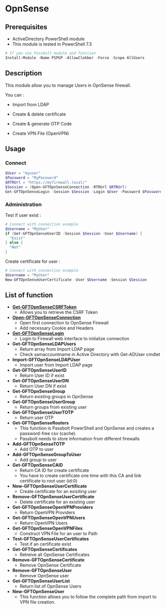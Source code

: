# OpnSense

## Prerequisites

* ActiveDirectory PowerShell module
* This module is tested in PowerShell 7.3

```powershell
# If you use Passbolt module and function
Install-Module -Name PSPGP -AllowClobber -Force -Scope AllUsers
```

## Description
This module allow you to manage Users in OpnSense firewall.

You can : 

* Import from LDAP

* Create & delete certificate

* Create & generate OTP Code

* Create VPN File (OpenVPN)

## Usage

### Connect

```powershell
$User = "myuser"
$Password = "MyPassword"
$RTRUrl = "https://myfirewall.local/"
$Session = (Open-GFTOpnSenseConnection -RTRUrl $RTRUrl)
Get-GFTOpnSenseLogin -Session $Session -Login $User -Password $Password
```

### Administration

Test if user exist : 

```powershell
# Connect with connection example
$Username = "MyUser"
if (Get-GFTOpnSenseUserID -Session $Session -User $Username) {
  "Exist"
} else {
  "Not"
}
```

Create certificate for user :

```powershell
# Connect with connection example
$Username = "MyUser"
New-GFTOpnSenseUserCertificate -User $Username -Session $Session
```


## List of function

* [**Get-GFTOpnSenseCSRFToken**](./Get-GFTOpnSenseCSRFToken.md)
  * Allows you to retrieve the CSRF Token
* [**Open-GFTOpnSenseConnection**](./Open-GFTOpnSenseConnection.md)
  * Open first connection to OpnSense Firewall
  * Add necessary Cookie and Headers 
* [**Get-GFTOpnSenseLogin**](Get-GFTOpnSenseLogin.md)
  * Login to Firewall web interface to initialize connection
* **Get-GFTOpnSenseLDAPUsers**
  * Return array from Import LDAP page
  * Check samaccountname in Active Directory with Get-ADUser cmdlet
* **Import-GFTOpnSenseLDAPUser**
  * Import user from Import LDAP page
* **Get-GFTOpnSenseUserID**
  * Return User ID if exist
* **Get-GFTOpnSenseUserDN**
  * Return User DN if exist
* **Get-GFTOpnSenseGroup**
  * Return existing groups in OpnSense 
* **Get-GFTOpnSenseUserGroup**
  * Return groups from existing user
* **Get-GFTOpnSenseUserTOTP**
  * Return user OTP
* **Get-GFTOpnSenseRouters**
  * This function is Passbolt PowerShell and OpnSense and creates a password-free csv (cache).
  * Passbolt needs to store information from different firewalls
* **Add-GFTOpnSenseTOTP**
  * Add OTP to user
* **Add-GFTOpnSenseGroupToUser**
  * Add group to user
* **Get-GFTOpnSenseCAID**
  * Return CA ID for create certificate
  * You have to create certificate one time with this CA and link certificate to root user (id:0)
* **New-GFTOpnSenseUserCertificate**
  * Create certificate for an exisiting user
* **Remove-GFTOpnSenseUserCertificate**
  * Delete certificate for an existing user
* **Get-GFTOpnSenseOpenVPNProviders**
  * Return OpenVPN Providers
* **Get-GFTOpnSenseOpenVPNUsers**
  * Return OpenVPN Users
* **Get-GFTOpnSenseOpenVPNFiles**
  * Construct VPN File for an user to Path
* **Test-GFTOpnSenseUserCertificates**
  * Test if an certificate exist
* **Get-GFTOpnSenseCertificates**
  * Retreive all OpnSense Certificates
* **Remove-GFTOpnSenseCertificate**
  * Remove OpnSense Certificate
* **Remove-GFTOpnSenseUser**
  * Remove OpnSense user
* **Get-GFTOpnSenseUserList**
  * Return list of OpnSense Users
* **New-GFTOpnSenseUser**
  * This function allows you to follow the complete path from import to VPN file creation.